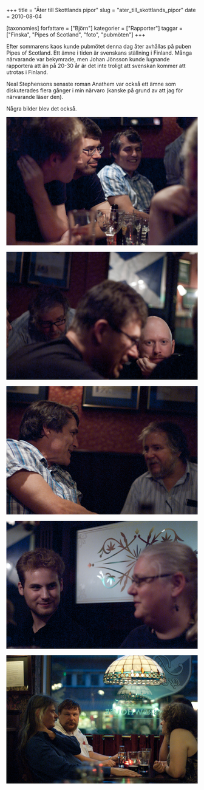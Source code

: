 +++
title = "Åter till Skottlands pipor"
slug = "ater_till_skottlands_pipor"
date = 2010-08-04

[taxonomies]
forfattare = ["Björn"]
kategorier = ["Rapporter"]
taggar = ["Finska", "Pipes of Scotland", "foto", "pubmöten"]
+++

Efter sommarens kaos kunde pubmötet denna dag åter avhållas på puben Pipes of
Scotland. Ett ämne i tiden är svenskans ställning i Finland. Många närvarande
var bekymrade, men Johan Jönsson kunde lugnande rapportera att än på 20-30 år
är det inte troligt att svenskan kommer att utrotas i Finland.

Neal Stephensons senaste roman Anathem var också ett ämne som diskuterades
flera gånger i min närvaro (kanske på grund av att jag för närvarande läser
den).

Några bilder blev det också.

![Åter till Skottlands Pipor 1](ater_till_skottlands_pipor_1.jpeg)

<!-- more -->

![Åter till Skottlands Pipor 2](ater_till_skottlands_pipor_2.jpeg)

![Åter till Skottlands Pipor 3](ater_till_skottlands_pipor_3.jpeg)

![Åter till Skottlands Pipor 4](ater_till_skottlands_pipor_4.jpeg)

![Åter till Skottlands Pipor 5](ater_till_skottlands_pipor_5.jpeg)
